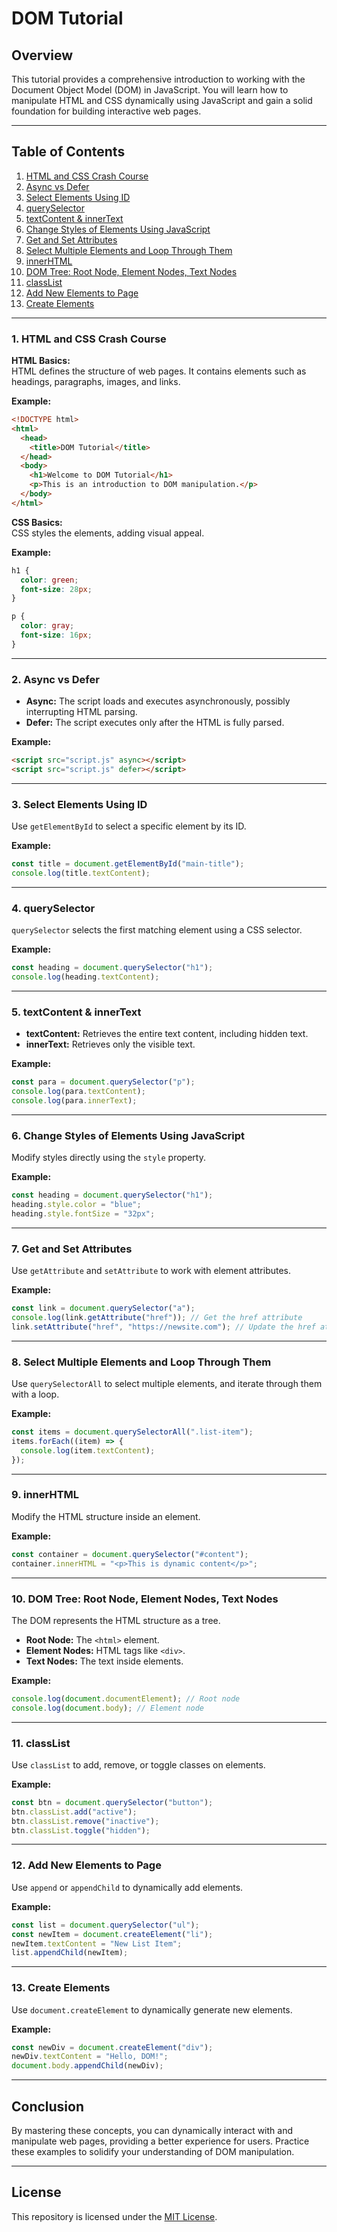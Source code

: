 # DOM Tutorial  

## Overview  

This tutorial provides a comprehensive introduction to working with the Document Object Model (DOM) in JavaScript. You will learn how to manipulate HTML and CSS dynamically using JavaScript and gain a solid foundation for building interactive web pages.  

---

## Table of Contents  

1. [HTML and CSS Crash Course](#1-html-and-css-crash-course)  
2. [Async vs Defer](#2-async-vs-defer)  
3. [Select Elements Using ID](#3-select-elements-using-id)  
4. [querySelector](#4-queryselector)  
5. [textContent & innerText](#5-textcontent--innertext)  
6. [Change Styles of Elements Using JavaScript](#6-change-styles-of-elements-using-javascript)  
7. [Get and Set Attributes](#7-get-and-set-attributes)  
8. [Select Multiple Elements and Loop Through Them](#8-select-multiple-elements-and-loop-through-them)  
9. [innerHTML](#9-innerhtml)  
10. [DOM Tree: Root Node, Element Nodes, Text Nodes](#10-dom-tree-root-node-element-nodes-text-nodes)  
11. [classList](#11-classlist)  
12. [Add New Elements to Page](#12-add-new-elements-to-page)  
13. [Create Elements](#13-create-elements)  

---

### 1. HTML and CSS Crash Course  

**HTML Basics:**  
HTML defines the structure of web pages. It contains elements such as headings, paragraphs, images, and links.  

**Example:**  
```html
<!DOCTYPE html>
<html>
  <head>
    <title>DOM Tutorial</title>
  </head>
  <body>
    <h1>Welcome to DOM Tutorial</h1>
    <p>This is an introduction to DOM manipulation.</p>
  </body>
</html>
```  

**CSS Basics:**  
CSS styles the elements, adding visual appeal.  

**Example:**  
```css
h1 {
  color: green;
  font-size: 28px;
}

p {
  color: gray;
  font-size: 16px;
}
```  

---

### 2. Async vs Defer  

- **Async:** The script loads and executes asynchronously, possibly interrupting HTML parsing.  
- **Defer:** The script executes only after the HTML is fully parsed.  

**Example:**  
```html
<script src="script.js" async></script>
<script src="script.js" defer></script>
```  

---

### 3. Select Elements Using ID  

Use `getElementById` to select a specific element by its ID.  

**Example:**  
```javascript
const title = document.getElementById("main-title");
console.log(title.textContent);
```  

---

### 4. querySelector  

`querySelector` selects the first matching element using a CSS selector.  

**Example:**  
```javascript
const heading = document.querySelector("h1");
console.log(heading.textContent);
```  

---

### 5. textContent & innerText  

- **textContent:** Retrieves the entire text content, including hidden text.  
- **innerText:** Retrieves only the visible text.  

**Example:**  
```javascript
const para = document.querySelector("p");
console.log(para.textContent);
console.log(para.innerText);
```  

---

### 6. Change Styles of Elements Using JavaScript  

Modify styles directly using the `style` property.  

**Example:**  
```javascript
const heading = document.querySelector("h1");
heading.style.color = "blue";
heading.style.fontSize = "32px";
```  

---

### 7. Get and Set Attributes  

Use `getAttribute` and `setAttribute` to work with element attributes.  

**Example:**  
```javascript
const link = document.querySelector("a");
console.log(link.getAttribute("href")); // Get the href attribute
link.setAttribute("href", "https://newsite.com"); // Update the href attribute
```  

---

### 8. Select Multiple Elements and Loop Through Them  

Use `querySelectorAll` to select multiple elements, and iterate through them with a loop.  

**Example:**  
```javascript
const items = document.querySelectorAll(".list-item");
items.forEach((item) => {
  console.log(item.textContent);
});
```  

---

### 9. innerHTML  

Modify the HTML structure inside an element.  

**Example:**  
```javascript
const container = document.querySelector("#content");
container.innerHTML = "<p>This is dynamic content</p>";
```  

---

### 10. DOM Tree: Root Node, Element Nodes, Text Nodes  

The DOM represents the HTML structure as a tree.  

- **Root Node:** The `<html>` element.  
- **Element Nodes:** HTML tags like `<div>`.  
- **Text Nodes:** The text inside elements.  

**Example:**  
```javascript
console.log(document.documentElement); // Root node
console.log(document.body); // Element node
```  

---

### 11. classList  

Use `classList` to add, remove, or toggle classes on elements.  

**Example:**  
```javascript
const btn = document.querySelector("button");
btn.classList.add("active");
btn.classList.remove("inactive");
btn.classList.toggle("hidden");
```  

---

### 12. Add New Elements to Page  

Use `append` or `appendChild` to dynamically add elements.  

**Example:**  
```javascript
const list = document.querySelector("ul");
const newItem = document.createElement("li");
newItem.textContent = "New List Item";
list.appendChild(newItem);
```  

---

### 13. Create Elements  

Use `document.createElement` to dynamically generate new elements.  

**Example:**  
```javascript
const newDiv = document.createElement("div");
newDiv.textContent = "Hello, DOM!";
document.body.appendChild(newDiv);
```  

---

## Conclusion  

By mastering these concepts, you can dynamically interact with and manipulate web pages, providing a better experience for users. Practice these examples to solidify your understanding of DOM manipulation.  

---  

## License  

This repository is licensed under the [MIT License](LICENSE).  